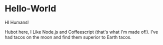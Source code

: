 # Hello-World

HI Humans!

Hubot here, I Like Node.js and Coffeescript (that's what I'm made of!).
I've had tacos on the moon and find them superior to Earth tacos.
